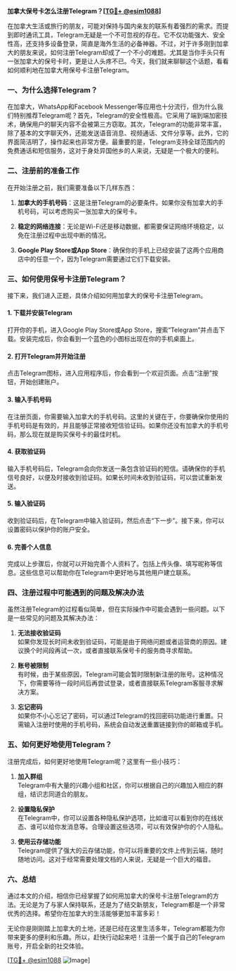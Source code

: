 **加拿大保号卡怎么注册Telegram？[[TG💪+ @esim1088](https://t.me/s/esim1088)]**

在加拿大生活或旅行的朋友，可能对保持与国内亲友的联系有着强烈的需求。而提到即时通讯工具，Telegram无疑是一个不可忽视的存在。它不仅功能强大、安全性高，还支持多设备登录，简直是海外生活的必备神器。不过，对于许多刚到加拿大的朋友来说，如何注册Telegram却成了一个不小的难题。尤其是当你手头只有一张加拿大的保号卡时，更是让人头疼不已。今天，我们就来聊聊这个话题，看看如何顺利地在加拿大用保号卡注册Telegram。

### 一、为什么选择Telegram？

在加拿大，WhatsApp和Facebook Messenger等应用也十分流行，但为什么我们特别推荐Telegram呢？首先，Telegram的安全性极高。它采用了端到端加密技术，确保用户的聊天内容不会被第三方窃取。其次，Telegram的功能非常丰富，除了基本的文字聊天外，还能发送语音消息、视频通话、文件分享等。此外，它的界面简洁明了，操作起来也非常方便。最重要的是，Telegram支持全球范围内的免费通话和短信服务，这对于身处异国他乡的人来说，无疑是一个极大的便利。

### 二、注册前的准备工作

在开始注册之前，我们需要准备以下几样东西：

1. **加拿大的手机号码**：这是注册Telegram的必要条件。如果你没有加拿大的手机号码，可以考虑购买一张加拿大的保号卡。
   
2. **稳定的网络连接**：无论是Wi-Fi还是移动数据，都需要保证网络环境稳定，以免在注册过程中出现中断的情况。
   
3. **Google Play Store或App Store**：确保你的手机上已经安装了这两个应用商店中的任意一个，因为Telegram需要通过它们下载安装。

### 三、如何使用保号卡注册Telegram？

接下来，我们进入正题，具体介绍如何用加拿大的保号卡注册Telegram。

#### 1. 下载并安装Telegram

打开你的手机，进入Google Play Store或App Store，搜索“Telegram”并点击下载。安装完成后，你会看到一个蓝色的小图标出现在你的手机桌面上。

#### 2. 打开Telegram并开始注册

点击Telegram图标，进入应用程序后，你会看到一个欢迎页面。点击“注册”按钮，开始创建账户。

#### 3. 输入手机号码

在注册页面，你需要输入加拿大的手机号码。这里的关键在于，你要确保你使用的手机号码是有效的，并且能够正常接收短信验证码。如果你还没有加拿大的手机号码，那么现在就是购买保号卡的最佳时机。

#### 4. 获取验证码

输入手机号码后，Telegram会向你发送一条包含验证码的短信。请确保你的手机信号良好，以便及时接收到验证码。如果长时间未收到验证码，可以尝试重新发送。

#### 5. 输入验证码

收到验证码后，在Telegram中输入验证码，然后点击“下一步”。接下来，你可以设置密码以保护你的账户安全。

#### 6. 完善个人信息

完成以上步骤后，你就可以开始完善个人资料了。包括上传头像、填写昵称等信息。这些信息可以帮助你在Telegram中更好地与其他用户建立联系。

### 四、注册过程中可能遇到的问题及解决办法

虽然注册Telegram的过程看似简单，但在实际操作中可能会遇到一些问题。以下是一些常见的问题及其解决办法：

1. **无法接收验证码**  
   如果你发现长时间未收到验证码，可能是由于网络问题或者运营商的原因。建议换个时间段再试一次，或者直接联系保号卡的服务商寻求帮助。

2. **账号被限制**  
   有时候，由于某些原因，Telegram可能会暂时限制新注册的账号。这种情况下，你需要等待一段时间后再尝试登录，或者直接联系Telegram客服寻求解决方案。

3. **忘记密码**  
   如果你不小心忘记了密码，可以通过Telegram的找回密码功能进行重置。只需输入注册时使用的手机号码，系统会自动发送重置链接到你的邮箱或手机。

### 五、如何更好地使用Telegram？

注册完成后，如何更好地使用Telegram呢？这里有一些小技巧：

1. **加入群组**  
   Telegram中有大量的兴趣小组和社区，你可以根据自己的兴趣加入相应的群组，结识志同道合的朋友。

2. **设置隐私保护**  
   在Telegram中，你可以设置各种隐私保护选项，比如谁可以看到你的在线状态、谁可以给你发消息等。合理设置这些选项，可以有效保护你的个人隐私。

3. **使用云存储功能**  
   Telegram提供了强大的云存储功能，你可以将重要的文件上传到云端，随时随地访问。这对于经常需要处理文档的人来说，无疑是一个巨大的福音。

### 六、总结

通过本文的介绍，相信你已经掌握了如何用加拿大的保号卡注册Telegram的方法。无论是为了与家人保持联系，还是为了结交新朋友，Telegram都是一个非常优秀的选择。希望你在加拿大的生活能够更加丰富多彩！

无论你是刚刚踏上加拿大的土地，还是已经在这里生活多年，Telegram都能为你带来更多的便利和乐趣。所以，赶快行动起来吧！注册一个属于自己的Telegram账号，开启全新的社交体验。

[[TG💪+ @esim1088](https://t.me/s/esim1088) ![Image](https://i.postimg.cc/4NQfJmqS/Snipaste-2025-05-13-00-14-12.png)]